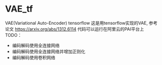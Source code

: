 # VAE_tf
VAE(Variational Auto-Encoder) tensorflow
这是用tensorflow实现的VAE, 参考论文 https://arxiv.org/abs/1312.6114
代码可以运行在阿里云的PAI平台上
TODO：
- 编码解码使用全连接网络
- 编码解码使用全连接网络并增加正则化
- 编码解码使用卷积网络
